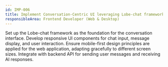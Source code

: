 ```yaml
---
id: IMP-006
title: Implement Conversation-Centric UI leveraging Lobe-chat framework
responsibleArea: Frontend Developer (Web & Desktop)
---
```

Set up the Lobe-chat framework as the foundation for the conversation interface. Develop responsive UI components for chat input, message display, and user interaction. Ensure mobile-first design principles are applied for the web application, adapting gracefully to different screen sizes. Integrate with backend API for sending user messages and receiving AI responses.